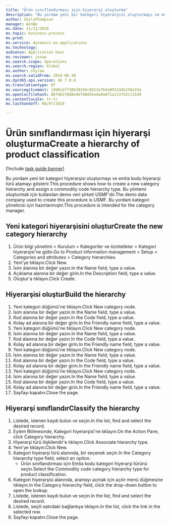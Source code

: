 ```yaml
--- 
title: "Ürün sınıflandırması için hiyerarşi oluşturma"
description: "Bu yordam yeni bir kategori hiyerarşisi oluşturmayı ve emtia kodu hiyerarşi türü atamayı gösterir."
author: ShylaThompson
manager: AnnBe
ms.date: 11/11/2016
ms.topic: business-process
ms.prod: 
ms.service: dynamics-ax-applications
ms.technology: 
audience: Application User
ms.reviewer: josaw
ms.search.scope: Operations
ms.search.region: Global
ms.author: shylaw
ms.search.validFrom: 2016-06-30
ms.dyn365.ops.version: AX 7.0.0
ms.translationtype: HT
ms.sourcegitcommit: 1d98cbff30620256c9d13e7b4a90314db150e33e
ms.openlocfilehash: 86f4627688e46f98895eda0a6f1a113742c215d9
ms.contentlocale: tr-tr
ms.lasthandoff: 08/07/2018

---
```

# <a name="create-a-hierarchy-of-product-classification"></a><span data-ttu-id="46ca2-103">Ürün sınıflandırması için hiyerarşi oluşturma</span><span class="sxs-lookup"><span data-stu-id="46ca2-103">Create a hierarchy of product classification</span></span>

[!include [task guide banner](../../includes/task-guide-banner.md)]

<span data-ttu-id="46ca2-104">Bu yordam yeni bir kategori hiyerarşisi oluşturmayı ve emtia kodu hiyerarşi türü atamayı gösterir.</span><span class="sxs-lookup"><span data-stu-id="46ca2-104">This procedure shows how to create a new category hierarchy and assign a commodity code hierarchy type.</span></span> <span data-ttu-id="46ca2-105">Bu yöntemi oluşturmak için kullanılan demo veri şirketi USMF'dir.</span><span class="sxs-lookup"><span data-stu-id="46ca2-105">The demo data company used to create this procedure is USMF.</span></span> <span data-ttu-id="46ca2-106">Bu yordam kategori yöneticisi için hazırlanmıştır.</span><span class="sxs-lookup"><span data-stu-id="46ca2-106">This procedure is intended for the category manager.</span></span>


## <a name="create-the-new-category-hierarchy"></a><span data-ttu-id="46ca2-107">Yeni kategori hiyerarşisini oluştur</span><span class="sxs-lookup"><span data-stu-id="46ca2-107">Create the new category hierarchy</span></span>
1. <span data-ttu-id="46ca2-108">Ürün bilgi yönetimi > Kurulum > Kategoriler ve öznitelikler > Kategori hiyerarşisi'ne gidin.</span><span class="sxs-lookup"><span data-stu-id="46ca2-108">Go to Product information management > Setup > Categories and attributes > Category hierarchies.</span></span>
2. <span data-ttu-id="46ca2-109">Yeni'ye tıklayın.</span><span class="sxs-lookup"><span data-stu-id="46ca2-109">Click New.</span></span>
3. <span data-ttu-id="46ca2-110">İsim alanına bir değer yazın.</span><span class="sxs-lookup"><span data-stu-id="46ca2-110">In the Name field, type a value.</span></span>
4. <span data-ttu-id="46ca2-111">Açıklama alanına bir değer girin.</span><span class="sxs-lookup"><span data-stu-id="46ca2-111">In the Description field, type a value.</span></span>
5. <span data-ttu-id="46ca2-112">Oluştur'a tıklayın.</span><span class="sxs-lookup"><span data-stu-id="46ca2-112">Click Create.</span></span>

## <a name="build-the-hierarchy"></a><span data-ttu-id="46ca2-113">Hiyerarşisi oluştur</span><span class="sxs-lookup"><span data-stu-id="46ca2-113">Build the hierarchy</span></span>
1. <span data-ttu-id="46ca2-114">Yeni kategori düğümü'ne tıklayın.</span><span class="sxs-lookup"><span data-stu-id="46ca2-114">Click New category node.</span></span>
2. <span data-ttu-id="46ca2-115">İsim alanına bir değer yazın.</span><span class="sxs-lookup"><span data-stu-id="46ca2-115">In the Name field, type a value.</span></span>
3. <span data-ttu-id="46ca2-116">Kod alanına bir değer yazın.</span><span class="sxs-lookup"><span data-stu-id="46ca2-116">In the Code field, type a value.</span></span>
4. <span data-ttu-id="46ca2-117">Kolay ad alanına bir değer girin.</span><span class="sxs-lookup"><span data-stu-id="46ca2-117">In the Friendly name field, type a value.</span></span>
5. <span data-ttu-id="46ca2-118">Yeni kategori düğümü'ne tıklayın.</span><span class="sxs-lookup"><span data-stu-id="46ca2-118">Click New category node.</span></span>
6. <span data-ttu-id="46ca2-119">İsim alanına bir değer yazın.</span><span class="sxs-lookup"><span data-stu-id="46ca2-119">In the Name field, type a value.</span></span>
7. <span data-ttu-id="46ca2-120">Kod alanına bir değer yazın.</span><span class="sxs-lookup"><span data-stu-id="46ca2-120">In the Code field, type a value.</span></span>
8. <span data-ttu-id="46ca2-121">Kolay ad alanına bir değer girin.</span><span class="sxs-lookup"><span data-stu-id="46ca2-121">In the Friendly name field, type a value.</span></span>
9. <span data-ttu-id="46ca2-122">Yeni kategori düğümü'ne tıklayın.</span><span class="sxs-lookup"><span data-stu-id="46ca2-122">Click New category node.</span></span>
10. <span data-ttu-id="46ca2-123">İsim alanına bir değer yazın.</span><span class="sxs-lookup"><span data-stu-id="46ca2-123">In the Name field, type a value.</span></span>
11. <span data-ttu-id="46ca2-124">Kod alanına bir değer yazın.</span><span class="sxs-lookup"><span data-stu-id="46ca2-124">In the Code field, type a value.</span></span>
12. <span data-ttu-id="46ca2-125">Kolay ad alanına bir değer girin.</span><span class="sxs-lookup"><span data-stu-id="46ca2-125">In the Friendly name field, type a value.</span></span>
13. <span data-ttu-id="46ca2-126">Yeni kategori düğümü'ne tıklayın.</span><span class="sxs-lookup"><span data-stu-id="46ca2-126">Click New category node.</span></span>
14. <span data-ttu-id="46ca2-127">İsim alanına bir değer yazın.</span><span class="sxs-lookup"><span data-stu-id="46ca2-127">In the Name field, type a value.</span></span>
15. <span data-ttu-id="46ca2-128">Kod alanına bir değer yazın.</span><span class="sxs-lookup"><span data-stu-id="46ca2-128">In the Code field, type a value.</span></span>
16. <span data-ttu-id="46ca2-129">Kolay ad alanına bir değer girin.</span><span class="sxs-lookup"><span data-stu-id="46ca2-129">In the Friendly name field, type a value.</span></span>
17. <span data-ttu-id="46ca2-130">Sayfayı kapatın.</span><span class="sxs-lookup"><span data-stu-id="46ca2-130">Close the page.</span></span>

## <a name="classify-the-hierarchy"></a><span data-ttu-id="46ca2-131">Hiyerarşi sınıflandır</span><span class="sxs-lookup"><span data-stu-id="46ca2-131">Classify the hierarchy</span></span>
1. <span data-ttu-id="46ca2-132">Listede, istenen kaydı bulun ve seçin.</span><span class="sxs-lookup"><span data-stu-id="46ca2-132">In the list, find and select the desired record.</span></span>
2. <span data-ttu-id="46ca2-133">Eylem Bölmesinde, Kategori hiyerarşisi'ne tıklayın.</span><span class="sxs-lookup"><span data-stu-id="46ca2-133">On the Action Pane, click Category hierarchy.</span></span>
3. <span data-ttu-id="46ca2-134">Hiyerarşi türü ilişkilendir'e tıklayın.</span><span class="sxs-lookup"><span data-stu-id="46ca2-134">Click Associate hierarchy type.</span></span>
4. <span data-ttu-id="46ca2-135">Yeni'ye tıklayın.</span><span class="sxs-lookup"><span data-stu-id="46ca2-135">Click New.</span></span>
5. <span data-ttu-id="46ca2-136">Kategori hiyerarşi türü alanında, bir seçenek seçin.</span><span class="sxs-lookup"><span data-stu-id="46ca2-136">In the Category hierarchy type field, select an option.</span></span>
    * <span data-ttu-id="46ca2-137">Ürün sınıflandırması için Emtia kodu kategori hiyerarşi türünü seçin.</span><span class="sxs-lookup"><span data-stu-id="46ca2-137">Select the Commodity code category hierarchy type for product classification.</span></span>  
6. <span data-ttu-id="46ca2-138">Kategori hiyerarşisi alanında, aramayı açmak için açılır menü düğmesine tıklayın.</span><span class="sxs-lookup"><span data-stu-id="46ca2-138">In the Category hierarchy field, click the drop-down button to open the lookup.</span></span>
7. <span data-ttu-id="46ca2-139">Listede, istenen kaydı bulun ve seçin.</span><span class="sxs-lookup"><span data-stu-id="46ca2-139">In the list, find and select the desired record.</span></span>
8. <span data-ttu-id="46ca2-140">Listede, seçili satırdaki bağlantıya tıklayın.</span><span class="sxs-lookup"><span data-stu-id="46ca2-140">In the list, click the link in the selected row.</span></span>
9. <span data-ttu-id="46ca2-141">Sayfayı kapatın.</span><span class="sxs-lookup"><span data-stu-id="46ca2-141">Close the page.</span></span>


